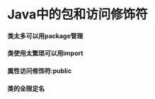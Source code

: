 # Java中的包和访问修饰符

#### 类太多可以用package管理



#### 类使用太繁琐可以用import



#### 属性访问修饰符:public



#### 类的全限定名



